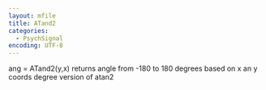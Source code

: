 ```yaml
---
layout: mfile
title: ATand2
categories:
  - PsychSignal
encoding: UTF-8
---
```


ang = ATand2(y,x)
returns angle from -180 to 180 degrees based on x an y coords
degree version of atan2